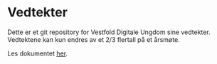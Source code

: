 # Vedtekter

Dette er et git repository for Vestfold Digitale Ungdom sine vedtekter. Vedtektene kan kun endres av et 2/3 flertall på et årsmøte.

Les dokumentet [her](Vedtekter.md).
